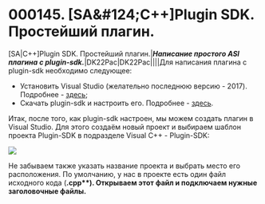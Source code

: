 # 000145. \[SA\&#124;C++]Plugin SDK. Простейший плагин.

\[SA|C++]Plugin SDK. Простейший плагин.|_**Написание простого ASI плагина с plugin-sdk.**_|DK22Pac|DK22Pac||||Для написания плагина с plugin-sdk необходимо следующее:

* Установить Visual Studio (желательно последнюю версию - 2017). Подробнее - [здесь](../../go);
* Скачать plugin-sdk и настроить его. Подробнее - [здесь](../../go).

Итак, после того, как plugin-sdk настроен, мы можем создать плагин в Visual Studio. Для этого создаём новый проект и выбираем шаблон проекта Plugin-SDK в подразделе Visual C++ - Plugin-SDK:

![](https://github.com/wmysterio/scm-scripting-lessons/raw/resources/\_pu/2/87644493.png)

Не забываем также указать название проекта и выбрать место его расположения. По умолчанию, у нас в проекте есть один файл исходного кода (**.cpp\*\*). Открываем этот файл и подключаем нужные заголовочные файлы.**
